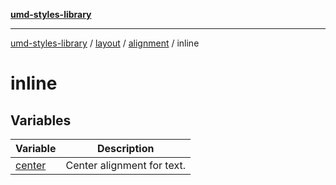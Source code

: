 [**umd-styles-library**](../../../../../README.md)

***

[umd-styles-library](../../../../../modules.md) / [layout](../../../../README.md) / [alignment](../../README.md) / inline

# inline

## Variables

| Variable | Description |
| ------ | ------ |
| [center](variables/center.md) | Center alignment for text. |
